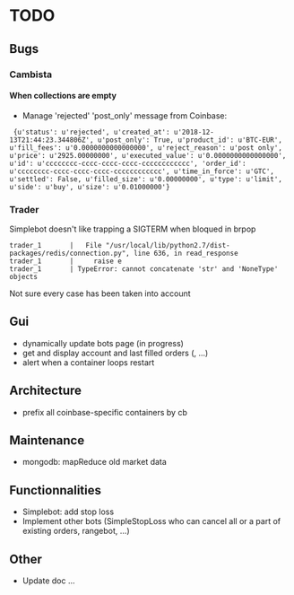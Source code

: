 # TODO

## Bugs
### Cambista
#### When collections are empty

* Manage 'rejected' 'post\_only' message from Coinbase:
```
 {u'status': u'rejected', u'created_at': u'2018-12-13T21:44:23.344806Z', u'post_only': True, u'product_id': u'BTC-EUR', u'fill_fees': u'0.0000000000000000', u'reject_reason': u'post only', u'price': u'2925.00000000', u'executed_value': u'0.0000000000000000', u'id': u'cccccccc-cccc-cccc-cccc-cccccccccccc', 'order_id': u'cccccccc-cccc-cccc-cccc-cccccccccccc', u'time_in_force': u'GTC', u'settled': False, u'filled_size': u'0.00000000', u'type': u'limit', u'side': u'buy', u'size': u'0.01000000'}
```

### Trader
Simplebot doesn't like trapping a SIGTERM when bloqued in brpop 
```
trader_1       |   File "/usr/local/lib/python2.7/dist-packages/redis/connection.py", line 636, in read_response
trader_1       |     raise e
trader_1       | TypeError: cannot concatenate 'str' and 'NoneType' objects
```
Not sure every case has been taken into account

## Gui
* dynamically update bots page (in progress)
* get and display account and last filled orders (, ...)
* alert when a container loops restart

## Architecture
* prefix all coinbase-specific containers by cb<container>

## Maintenance
* mongodb: mapReduce old market data

## Functionnalities
* Simplebot: add stop loss
* Implement other bots (SimpleStopLoss who can cancel all or a part of existing orders, rangebot, ...)

## Other

* Update doc
...
